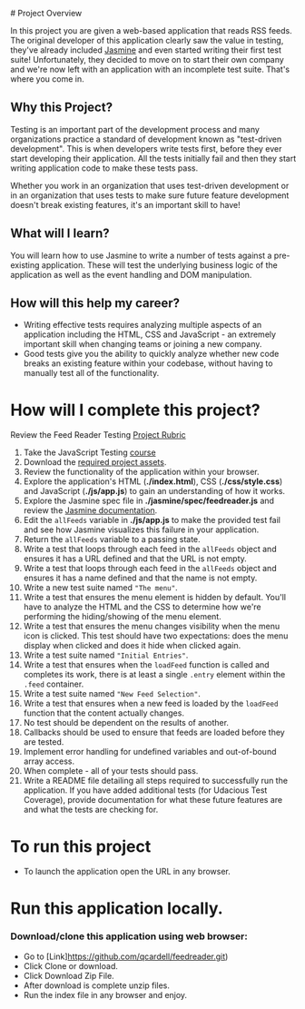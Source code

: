﻿﻿﻿# Project OverviewIn this project you are given a web-based application that reads RSS feeds. The original developer of this application clearly saw the value in testing, they've already included [Jasmine](http://jasmine.github.io/) and even started writing their first test suite! Unfortunately, they decided to move on to start their own company and we're now left with an application with an incomplete test suite. That's where you come in.## Why this Project?Testing is an important part of the development process and many organizations practice a standard of development known as "test-driven development". This is when developers write tests first, before they ever start developing their application. All the tests initially fail and then they start writing application code to make these tests pass.Whether you work in an organization that uses test-driven development or in an organization that uses tests to make sure future feature development doesn't break existing features, it's an important skill to have!## What will I learn?You will learn how to use Jasmine to write a number of tests against a pre-existing application. These will test the underlying business logic of the application as well as the event handling and DOM manipulation.## How will this help my career?* Writing effective tests requires analyzing multiple aspects of an application including the HTML, CSS and JavaScript - an extremely important skill when changing teams or joining a new company.* Good tests give you the ability to quickly analyze whether new code breaks an existing feature within your codebase, without having to manually test all of the functionality.# How will I complete this project?Review the Feed Reader Testing [Project Rubric](https://review.udacity.com/#!/projects/3442558598/rubric)1. Take the JavaScript Testing [course](https://www.udacity.com/course/ud549)2. Download the [required project assets](http://github.com/udacity/frontend-nanodegree-feedreader).3. Review the functionality of the application within your browser.4. Explore the application's HTML (**./index.html**), CSS (**./css/style.css**) and JavaScript (**./js/app.js**) to gain an understanding of how it works.5. Explore the Jasmine spec file in **./jasmine/spec/feedreader.js** and review the [Jasmine documentation](http://jasmine.github.io).6. Edit the `allFeeds` variable in **./js/app.js** to make the provided test fail and see how Jasmine visualizes this failure in your application.7. Return the `allFeeds` variable to a passing state.8. Write a test that loops through each feed in the `allFeeds` object and ensures it has a URL defined and that the URL is not empty.9. Write a test that loops through each feed in the `allFeeds` object and ensures it has a name defined and that the name is not empty.10. Write a new test suite named `"The menu"`.11. Write a test that ensures the menu element is hidden by default. You'll have to analyze the HTML and the CSS to determine how we're performing the hiding/showing of the menu element.12. Write a test that ensures the menu changes visibility when the menu icon is clicked. This test should have two expectations: does the menu display when clicked and does it hide when clicked again.13. Write a test suite named `"Initial Entries"`.14. Write a test that ensures when the `loadFeed` function is called and completes its work, there is at least a single `.entry` element within the `.feed` container.15. Write a test suite named `"New Feed Selection"`.16. Write a test that ensures when a new feed is loaded by the `loadFeed` function that the content actually changes.17. No test should be dependent on the results of another.18. Callbacks should be used to ensure that feeds are loaded before they are tested.19. Implement error handling for undefined variables and out-of-bound array access.20. When complete - all of your tests should pass. 21. Write a README file detailing all steps required to successfully run the application. If you have added additional tests (for Udacious Test Coverage),  provide documentation for what these future features are and what the tests are checking for.# To run this project* To launch the application open the URL in any browser.# Run this application locally.### Download/clone this application using web browser:* Go to [Link]https://github.com/qcardell/feedreader.git)* Click Clone or download.* Click Download Zip File.* After download is complete unzip files.  * Run the index file in any browser and enjoy.